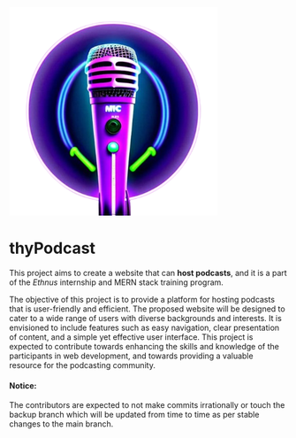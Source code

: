 ![thyPodcast_logo](https://github.com/AdrijeGuha/thyPodcast/blob/f293975b085dd9d08271aebfc3cd2c8b4eec3d65/frontend/src/Images/Logo.png)

# thyPodcast  

This project aims to create a website that can __host podcasts__, and it is a part of the _Ethnus_ internship and MERN stack training program.  

The objective of this project is to provide a platform for hosting podcasts that is user-friendly and efficient. The proposed website will be designed to cater to a wide range of users with diverse backgrounds and interests. It is envisioned to include features such as easy navigation, clear presentation of content, and a simple yet effective user interface. This project is expected to contribute towards enhancing the skills and knowledge of the participants in web development, and towards providing a valuable resource for the podcasting community.

#### Notice: 
The contributors are expected to not make commits irrationally or touch the backup branch which will be updated from time to time as per stable changes to the main branch.

